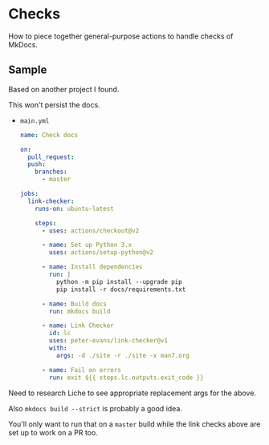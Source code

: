 # Checks

How to piece together general-purpose actions to handle checks of MkDocs.


## Sample

Based on another project I found.

This won't persist the docs.

- `main.yml`
    ```yaml
    name: Check docs

    on:
      pull_request:
      push:
        branches:
          - master

    jobs:
      link-checker:
        runs-on: ubuntu-latest

        steps:
          - uses: actions/checkout@v2

          - name: Set up Python 3.x
            uses: actions/setup-python@v2

          - name: Install dependencies
            run: |
              python -m pip install --upgrade pip
              pip install -r docs/requirements.txt

          - name: Build docs
            run: mkdocs build

          - name: Link Checker
            id: lc
            uses: peter-evans/link-checker@v1
            with:
              args: -d ./site -r ./site -x man7.org

          - name: Fail on errors
            run: exit ${{ steps.lc.outputs.exit_code }}
    ```

Need to research Liche to see appropriate replacement args for the above.

Also `mkdocs build --strict` is probably a good idea.

You'll only want to run that on a `master` build while the link checks above are set up to work on a PR too.
